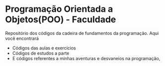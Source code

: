 # Programação Orientada a Objetos(POO) - Faculdade
Repositório dos códigos da cadeira de fundamentos da programação. Aqui você encontrará

* Códigos das aulas e exercícios
* Códigos de estudos a parte
* E códigos referentes a minhas aventuras e desvaneios na programação, 
